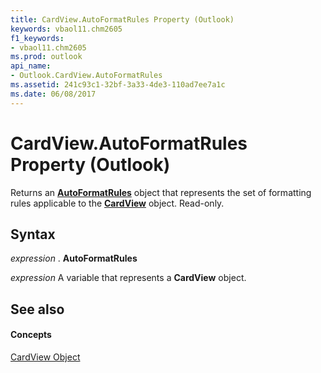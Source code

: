 ```yaml
---
title: CardView.AutoFormatRules Property (Outlook)
keywords: vbaol11.chm2605
f1_keywords:
- vbaol11.chm2605
ms.prod: outlook
api_name:
- Outlook.CardView.AutoFormatRules
ms.assetid: 241c93c1-32bf-3a33-4de3-110ad7ee7a1c
ms.date: 06/08/2017
---
```



# CardView.AutoFormatRules Property (Outlook)

Returns an **[AutoFormatRules](autoformatrules-object-outlook.md)** object that represents the set of formatting rules applicable to the **[CardView](cardview-object-outlook.md)** object. Read-only.


## Syntax

 _expression_ . **AutoFormatRules**

 _expression_ A variable that represents a **CardView** object.


## See also


#### Concepts


[CardView Object](cardview-object-outlook.md)

